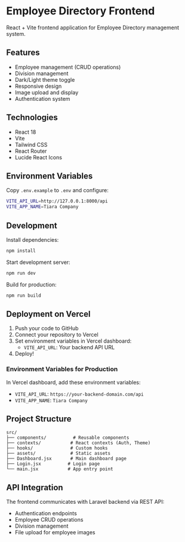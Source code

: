 # Employee Directory Frontend

React + Vite frontend application for Employee Directory management system.

## Features

- Employee management (CRUD operations)
- Division management
- Dark/Light theme toggle
- Responsive design
- Image upload and display
- Authentication system

## Technologies

- React 18
- Vite
- Tailwind CSS
- React Router
- Lucide React Icons

## Environment Variables

Copy `.env.example` to `.env` and configure:

```bash
VITE_API_URL=http://127.0.0.1:8000/api
VITE_APP_NAME=Tiara Company
```

## Development

Install dependencies:

```bash
npm install
```

Start development server:

```bash
npm run dev
```

Build for production:

```bash
npm run build
```

## Deployment on Vercel

1. Push your code to GitHub
2. Connect your repository to Vercel
3. Set environment variables in Vercel dashboard:
   - `VITE_API_URL`: Your backend API URL
4. Deploy!

### Environment Variables for Production

In Vercel dashboard, add these environment variables:

- `VITE_API_URL`: `https://your-backend-domain.com/api`
- `VITE_APP_NAME`: `Tiara Company`

## Project Structure

```
src/
├── components/          # Reusable components
├── contexts/           # React contexts (Auth, Theme)
├── hooks/              # Custom hooks
├── assets/             # Static assets
├── Dashboard.jsx       # Main dashboard page
├── Login.jsx          # Login page
└── main.jsx           # App entry point
```

## API Integration

The frontend communicates with Laravel backend via REST API:

- Authentication endpoints
- Employee CRUD operations
- Division management
- File upload for employee images
